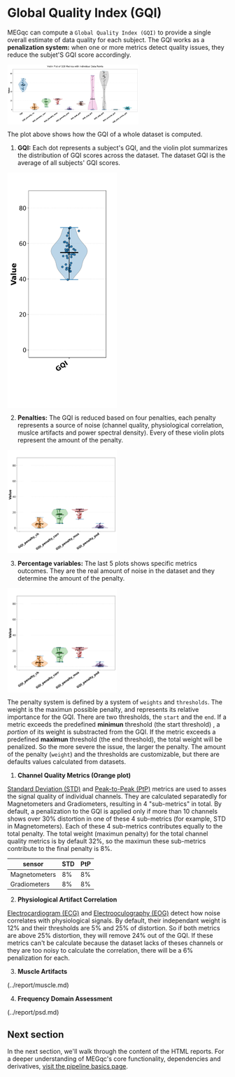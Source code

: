 # Global Quality Index (GQI)

MEGqc can compute a `Global Quality Index (GQI)` to provide a single overall estimate of data quality for each subject. The GQI works as a **penalization system:** when one or more metrics detect quality issues, they reduce the subjet'S GQI score accordingly.

<img src="../static/gqi/gqi_1.png" alt="gqi" width="300px" align="center">

The plot above shows how the GQI of a whole dataset is computed.

1. **GQI:** Each dot represents a subject's GQI, and the violin plot summarizes the distribution of GQI scores across the dataset. The dataset GQI is the average of all subjects' GQI scores.

<img src="../static/gqi/01.png" alt="gqi-1" width="250px" align="center">

2. **Penalties:** The GQI is reduced based on four penalties, each penalty represents a source of noise (channel quality, physiological correlation, muslce artifacts and power spectral density). Every of these violin plots represent the amount of the penalty.
   
<img src="../static/gqi/02.png" alt="gqi-2" width="250px" align="center">

3. **Percentage variables:** The last 5 plots shows specific metrics outcomes. They are the real amount of noise in the dataset and they determine the amount of the penalty.

<img src="../static/gqi/02.png" alt="gqi-2" width="250px" align="center">

The penalty system is defined by a system of `weights` and `thresholds`. The weight is the maximun possible penalty, and represents its relative importance for the GQI. There are two thresholds, the `start` and the `end`. If a metric exceeds the predefined **minimun** threshold (the start threshold) , a _portion_ of its weight is substracted from the GQI. If the metric exceeds a predefined **maximun** threshold (the end threshold), the total weight will be penalized. So the more severe the issue, the larger the penalty. 
The amount of the penalty (`weight`) and the thresholds are customizable, but there are defaults values calculated from datasets.


1. **Channel Quality Metrics (Orange plot)**

[Standard Deviation (STD)](../report/std.md) and [Peak-to-Peak (PtP)](../report/ptp.md) metrics are used to asses the signal quality of individual channels. They are calculated separatedly for Magnetometers and Gradiometers, resulting in 4 "sub-metrics" in total.
By default, a penalization to the GQI is applied only if more than 10 channels shows over 30% distortion in one of these 4 sub-metrics (for example, STD in Magnetometers). Each of these 4 sub-metrics contributes equally to the total penalty. The total weight (maximun penalty) for the total channel quality metrics is by default 32%, so the maximun these sub-metrics contribute to the final penalty is 8%. 

| sensor | STD | PtP |
| --- | --- | --- |
| Magnetometers | 8% | 8% |
| Gradiometers | 8% | 8% |

2. **Physiological Artifact Correlation**

[Electrocardiogram (ECG)](../report/ecg.md) and [Electrooculography (EOG)](../report/eog.md) detect how noise correlates with physiological signals. 
By default, their independant weight is 12% and their thresholds are 5% and 25% of distortion. So if both metrics are above 25% distortion, they will remove 24% out of the GQI. 
If these metrics can't be calculate because the dataset lacks of theses channels or they are too noisy to calculate the correlation, there will be a 6% penalization for each.

3. **Muscle Artifacts**

(../report/muscle.md)

4. **Frequency Domain Assessment**

(../report/psd.md)


## Next section
In the next section, we'll walk through the content of the HTML reports.
For a deeper understanding of MEGqc's core functionality, dependencies and derivatives, [visit the pipeline basics page](../extra/details.md).

